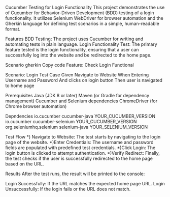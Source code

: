 
Cucumber Testing for Login Functionality
This project demonstrates the use of Cucumber for Behavior-Driven Development (BDD) testing of a login functionality. It utilizes Selenium WebDriver for browser automation and the Gherkin language for defining test scenarios in a simple, human-readable format.

Features
BDD Testing: The project uses Cucumber for writing and automating tests in plain language.
Login Functionality Test: The primary feature tested is the login functionality, ensuring that a user can successfully log into the website and be redirected to the home page.

Scenario
gherkin
Copy code
Feature: Check Login Functional

Scenario: Login Test Case
  Given Navigate to Website
  When Entering Username and Password
  And clicks on login button
  Then user is navigated to home page
  
Prerequisites
Java (JDK 8 or later)
Maven (or Gradle for dependency management)
Cucumber and Selenium dependencies
ChromeDriver (for Chrome browser automation)

Depndencies
<dependency>
    <groupId>io.cucumber</groupId>
    <artifactId>cucumber-java</artifactId>
    <version>YOUR_CUCUMBER_VERSION</version>
</dependency>
<dependency>
    <groupId>io.cucumber</groupId>
    <artifactId>cucumber-selenium</artifactId>
    <version>YOUR_CUCUMBER_VERSION</version>
</dependency>
<dependency>
    <groupId>org.seleniumhq.selenium</groupId>
    <artifactId>selenium-java</artifactId>
    <version>YOUR_SELENIUM_VERSION</version>
</dependency>

Test Flow
*) Navigate to Website: The test starts by navigating to the login page of the website.
*)Enter Credentials: The username and password fields are populated with predefined test credentials.
*)Click Login: The login button is clicked to attempt authentication.
*)Verify Redirect: Finally, the test checks if the user is successfully redirected to the home page based on the URL.

Results
After the test runs, the result will be printed to the console:

Login Successfully: If the URL matches the expected home page URL.
Login Unsuccessfully: If the login fails or the URL does not match.
